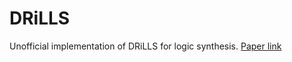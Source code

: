 # DRiLLS
Unofficial implementation of DRiLLS for logic synthesis.
[Paper link](https://arxiv.org/abs/1911.04021)
